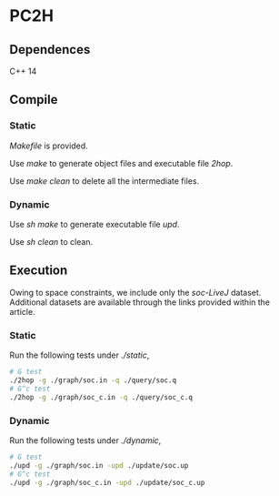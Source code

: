 # PC2H

## Dependences

C++ 14

## Compile

### Static

*Makefile* is provided. 

Use *make* to generate object files and executable file *2hop*.

Use *make clean* to delete all the intermediate files. 

### Dynamic

Use *sh make* to generate executable file *upd*.

Use *sh clean* to clean.

## Execution

Owing to space constraints, we include only the *soc-LiveJ* dataset. Additional datasets are available through the links provided within the article.

### Static

Run the following tests under *./static*,

```bash
# G test
./2hop -g ./graph/soc.in -q ./query/soc.q
# G^c test
./2hop -g ./graph/soc_c.in -q ./query/soc_c.q
```

### Dynamic

Run the following tests under *./dynamic*,

```bash
# G test
./upd -g ./graph/soc.in -upd ./update/soc.up 
# G^c test
./upd -g ./graph/soc_c.in -upd ./update/soc_c.up 
```
